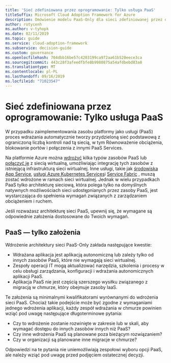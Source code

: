 ```yaml
---
title: 'Sieć zdefiniowana przez oprogramowanie: Tylko usługa PaaS'
titleSuffix: Microsoft Cloud Adoption Framework for Azure
description: Omówienie modelu PaaS-Only dla sieci zdefiniowanej przez oprogramowanie w chmurze.
author: rotycenh
ms.author: v-tyhopk
ms.date: 02/11/2019
ms.topic: guide
ms.service: cloud-adoption-framework
ms.subservice: decision-guide
ms.custom: governance
ms.openlocfilehash: 704dbb16be57c4203199ca972aa61b520eece3ca
ms.sourcegitcommit: 443c28f3afeedfbfe8b9980875a54afdbebd83a8
ms.translationtype: MT
ms.contentlocale: pl-PL
ms.lasthandoff: 09/16/2019
ms.locfileid: "71023547"
---
```

# <a name="software-defined-networking-paas-only"></a>Sieć zdefiniowana przez oprogramowanie: Tylko usługa PaaS

W przypadku zaimplementowania zasobu platformy jako usługi (PaaS) proces wdrażania automatycznie tworzy przydzieloną sieć podstawową z ograniczoną liczbą kontroli nad tą siecią, w tym Równoważenie obciążenia, blokowanie portów i połączenia z innymi PaaS Services.

Na platformie Azure można [wdrożyć](https://docs.microsoft.com/azure/virtual-network/virtual-network-for-azure-services) kilka typów zasobów PaaS lub [połączyć je](https://docs.microsoft.com/azure/virtual-network/virtual-network-service-endpoints-overview) z siecią wirtualną, umożliwiając integrację tych zasobów z istniejącą infrastrukturą sieci wirtualnej. Inne usługi, takie jak [środowiska App Service](https://docs.microsoft.com/azure/app-service/environment/intro), [usługi Azure Kubernetes Services](https://docs.microsoft.com/azure/aks/intro-kubernetes)i [Service Fabric](https://docs.microsoft.com/azure/service-fabric/service-fabric-overview) , muszą zostać wdrożone w ramach sieci wirtualnej. Jednak w wielu przypadkach PaaS tylko architekturę sieciową, która polega tylko na domyślnych natywnych możliwościach sieci udostępnianych przez zasoby PaaS, jest wystarczająca do spełnienia wymagań związanych z zarządzaniem obciążeniem i ruchem.

Jeśli rozważasz architekturę sieci PaaS, upewnij się, że wymagane są odpowiednie założenia dostosowane do Twoich wymagań.

## <a name="paas-only-assumptions"></a>PaaS — tylko założenia

Wdrożenie architektury sieci PaaS-Only zakłada następujące kwestie:

- Wdrażana aplikacja jest aplikacją autonomiczną lub zależy tylko od innych zasobów PaaS, które nie wymagają sieci wirtualnej.
- Zespoły operacji IT mogą aktualizować narzędzia, szkolenia i procesy w celu obsługi zarządzania, konfiguracji i wdrażania autonomicznych aplikacji PaaS.
- Aplikacja PaaS nie jest częścią szerszego wysiłku związanego z migracją w chmurze, który obejmuje zasoby IaaS.

Te założenia są minimalnymi kwalifikatorami wyrównanymi do wdrożenia sieci PaaS. Chociaż takie podejście może być zgodne z wymaganiami jednego wdrożenia aplikacji, każdy zespół wdrażania w chmurze powinien wziąć pod uwagę następujące długoterminowe pytania:

- Czy to wdrożenie zostanie rozwinięte w zakresie lub w skali, aby wymagać dostępu do innych zasobów innych niż PaaS?
- Czy inne wdrożenia PaaS są planowane poza bieżącym rozwiązaniem?
- Czy w organizacji są planowane inne migracje w chmurze?

Odpowiedzi na te pytania nie uniemożliwiają zespołowi wyboru opcji PaaS, ale należy wziąć pod uwagę przed podjęciem ostatecznej decyzji.
